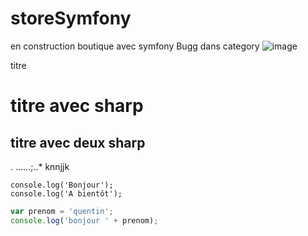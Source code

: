# storeSymfony

en construction 
boutique avec symfony Bugg dans category
![image](https://user-images.githubusercontent.com/79139846/116528809-8904d980-a8dc-11eb-902f-254f3195333d.png)

titre

# titre avec sharp
## titre avec deux sharp
. 
  ......;..*    knnjjk
  
  ```
console.log('Bonjour');
console.log('A bientôt');

```

```javascript
var prenom = 'quentin';
console.log('bonjour ' + prenom);
```

